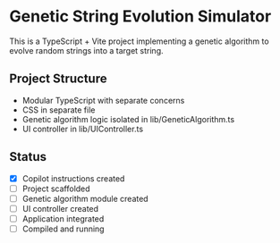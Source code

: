 # Genetic String Evolution Simulator

This is a TypeScript + Vite project implementing a genetic algorithm to evolve random strings into a target string.

## Project Structure

- Modular TypeScript with separate concerns
- CSS in separate file
- Genetic algorithm logic isolated in lib/GeneticAlgorithm.ts
- UI controller in lib/UIController.ts

## Status

- [x] Copilot instructions created
- [ ] Project scaffolded
- [ ] Genetic algorithm module created
- [ ] UI controller created
- [ ] Application integrated
- [ ] Compiled and running
